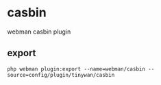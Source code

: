 # casbin

webman casbin plugin

## export

```phpregexp
php webman plugin:export --name=webman/casbin --source=config/plugin/tinywan/casbin
```